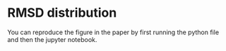 # RMSD distribution
You can reproduce the figure in the paper by first running the python file and then the jupyter notebook.